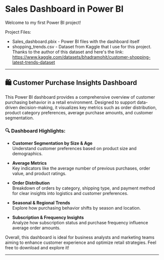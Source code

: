 # Sales Dashboard in Power BI

Welcome to my first Power BI project!

Project Files:
- Sales_dashboard.pbix - Power BI files with the dashboard itself
- shopping_trends.csv - Dataset from Kaggle that I use for this project.
Thanks to the author of this dataset and here's the link: https://www.kaggle.com/datasets/bhadramohit/customer-shopping-latest-trends-dataset
---

## 🛍 Customer Purchase Insights Dashboard

This Power BI dashboard provides a comprehensive overview of customer purchasing behavior in a retail environment. Designed to support data-driven decision-making, it visualizes key metrics such as order distribution, product category preferences, average purchase amounts, and customer segmentation.

### 🔍 Dashboard Highlights:
- **Customer Segmentation by Size & Age**  
  Understand customer preferences based on product size and demographics.

- **Average Metrics**  
  Key indicators like the average number of previous purchases, order value, and product ratings.

- **Order Distribution**  
  Breakdown of orders by category, shipping type, and payment method for clear insights into logistics and customer preferences.

- **Seasonal & Regional Trends**  
  Explore how purchasing behavior shifts by season and location.

- **Subscription & Frequency Insights**  
  Analyze how subscription status and purchase frequency influence average order amounts.

Overall, this dashboard is ideal for business analysts and marketing teams aiming to enhance customer experience and optimize retail strategies. Feel free to download and explore it!

---


